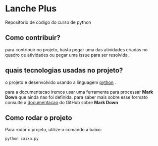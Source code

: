 Lanche Plus
===========

Repositório de código do curso de python


Como contribuir?
----------------

para contribuir no projeto, basta pegar uma das atividades  criadas no quadro de atividades ou pegar uma issue para ser resolvida.

quais tecnologias usadas no projeto?
------------------------------------

o projeto e desenvolvido usando a linguagem [python](https://www.python.org) .

para a documentacao iremos usar uma ferramenta para processar **Mark Down**
que ainda nao foi definida. para saber mais sobre esse formato consulte a [documentacao](https://docs.github.com/pt/get-started/writing-on-github/getting-started-with-writing-and-formatting-on-github/basic-writing-and-formatting-syntax) do GitHub sobre **Mark Down**

Como rodar o projeto
------------------------------------------------

Para rodar o projeto, utilize o comando a baixo:
```
python caixa.py
```
